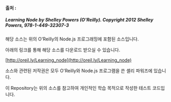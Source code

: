 #### 출처 :
##### Learning Node by Shelley Powers (O'Reilly). Copyright 2012 Shelley Powers, 978-1-449-32307-3
해당 소스는 위의 O'Reilly의 Node.js 프로그래밍에 포함된 소스입니다.

아래의 링크를 통해 해당 소스를 다운로드 받으실 수 있습니다.

[http://oreil.ly/Learning_node](http://oreil.ly/Learning_node)

소스와 관련된 저작권은 모두 O'Reilly와 Node.js 프로그램을 쓴 셸리 파워즈에 있습니다.

이 Repository는 위의 소스를 참고하여 개인적인 학습 목적으로 작성한 테스트 코드입니다.
